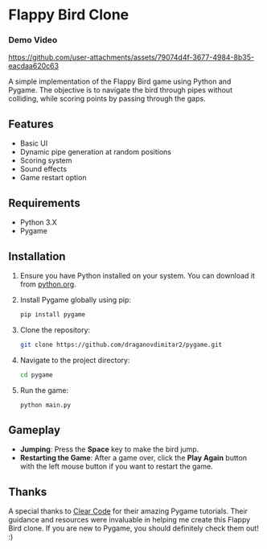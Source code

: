 # Flappy Bird Clone

### Demo Video
https://github.com/user-attachments/assets/79074d4f-3677-4984-8b35-eacdaa620c63

A simple implementation of the Flappy Bird game using Python and Pygame. The objective is to navigate the bird through pipes without colliding, while scoring points by passing through the gaps.

## Features

- Basic UI
- Dynamic pipe generation at random positions
- Scoring system
- Sound effects
- Game restart option

## Requirements

- Python 3.X
- Pygame

## Installation

1. Ensure you have Python installed on your system. You can download it from [python.org](https://www.python.org/downloads/).

2. Install Pygame globally using pip:
   ```bash
   pip install pygame

3. Clone the repository:
    ```bash
    git clone https://github.com/draganovdimitar2/pygame.git
    ```
4. Navigate to the project directory:
    ```bash
    cd pygame
    ```
5. Run the game:
   ```bash
   python main.py
   ```
## Gameplay

- **Jumping**: Press the **Space** key to make the bird jump.
- **Restarting the Game**: After a game over, click the **Play Again** button with the left mouse button if you want to restart the game.

## Thanks

A special thanks to [Clear Code](https://www.youtube.com/c/ClearCode) for their amazing Pygame tutorials. Their guidance and resources were invaluable in helping me create this Flappy Bird clone.
If you are new to Pygame, you should definitely check them out! :)
